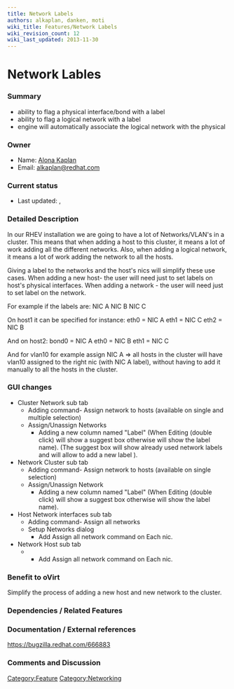 ```yaml
---
title: Network Labels
authors: alkaplan, danken, moti
wiki_title: Features/Network Labels
wiki_revision_count: 12
wiki_last_updated: 2013-11-30
---
```


# Network Lables

### Summary

*   ability to flag a physical interface/bond with a label
*   ability to flag a logical network with a label
*   engine will automatically associate the logical network with the physical

### Owner

*   Name: [ Alona Kaplan](User:alkaplan)
*   Email: <alkaplan@redhat.com>

### Current status

*   Last updated: ,

### Detailed Description

In our RHEV installation we are going to have a lot of Networks/VLAN's in a cluster. This means that when adding a host to this cluster, it means a lot of work adding all the different networks. Also, when adding a logical network, it means a lot of work adding the network to all the hosts.

Giving a label to the networks and the host's nics will simplify these use cases. When adding a new host- the user will need just to set labels on host's physical interfaces. When adding a network - the user will need just to set label on the network.

For example if the labels are: NIC A NIC B NIC C

On host1 it can be specified for instance: eth0 = NIC A eth1 = NIC C eth2 = NIC B

And on host2: bond0 = NIC A eth0 = NIC B eth1 = NIC C

And for vlan10 for example assign NIC A => all hosts in the cluster will have vlan10 assigned to the right nic (with NIC A label), without having to add it manually to all the hosts in the cluster.

### GUI changes

*   Cluster Network sub tab
    -   Adding command- Assign network to hosts (available on single and multiple selection)
    -   Assign/Unassign Networks
        -   Adding a new column named "Label" (When Editing (double click) will show a suggest box otherwise will show the label name). (The suggest box will show already used network labels and will allow to add a new label ).
*   Network Cluster sub tab
    -   Adding command- Assign network to hosts (available on single selection)
    -   Assign/Unassign Network
        -   Adding a new column named "Label" (When Editing (double click) will show a suggest box otherwise will show the label name).
*   Host Network interfaces sub tab
    -   Adding command- Assign all networks
    -   Setup Networks dialog
        -   Add Assign all network command on Each nic.
*   Network Host sub tab
    -   -   Add Assign all network command on Each nic.

### Benefit to oVirt

Simplify the process of adding a new host and new network to the cluster.

### Dependencies / Related Features

### Documentation / External references

<https://bugzilla.redhat.com/666883>

### Comments and Discussion

<Category:Feature> <Category:Networking>
